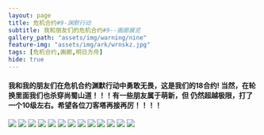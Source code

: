 ```yaml
---
layout: page
title: 危机合约#9-渊默行动
subtitle: 我和朋友们的危机合约#9--画廊展览
gallery_path: "assets/img/warning/nine"
feature-img: "assets/img/ark/wrnskz.jpg"
tags: [危机合约,画廊,明日方舟]
hide: true
---
```



#### 我和我的朋友们在危机合约渊默行动中勇敢无畏，这是我们的18合约!  当然，在轮换里面我们也杀穿尚蜀山道！！！有一些朋友属于萌新，但  仍然超越极限，打了一个10级左右。希望各位刀客塔再接再厉！！！！  

<img src="https://lingasdj.github.io/Ling-Blog/assets/img/warning/nine/18sss.jpg">
<img src="https://lingasdj.github.io/Ling-Blog/assets/img/warning/nine/lingsssd.png">
<img src="https://lingasdj.github.io/Ling-Blog/assets/img/warning/nine/junfa.png">
<img src="https://lingasdj.github.io/Ling-Blog/assets/img/warning/nine/ling.png">
<img src="https://lingasdj.github.io/Ling-Blog/assets/img/warning/nine/hujing.jpg">
<img src="https://lingasdj.github.io/Ling-Blog/assets/img/warning/nine/lanjiejie.png">
<img src="https://lingasdj.github.io/Ling-Blog/assets/img/warning/nine/liantong.png">
<img src="https://lingasdj.github.io/Ling-Blog/assets/img/warning/nine/obsir.jpg">
<img src="https://lingasdj.github.io/Ling-Blog/assets/img/warning/nine/salivacat.png">
<img src="https://lingasdj.github.io/Ling-Blog/assets/img/warning/nine/suyei.jpg">
<img src="https://lingasdj.github.io/Ling-Blog/assets/img/warning/nine/yamame.jpg">
<img src="https://lingasdj.github.io/Ling-Blog/assets/img/warning/nine/ymb.png">
<img src="https://lingasdj.github.io/Ling-Blog/assets/img/warning/nine/ymbsssd.png">